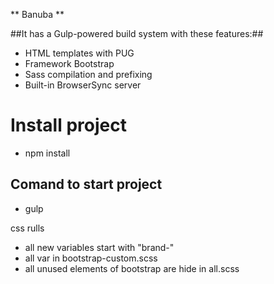 ** Banuba **

##It has a Gulp-powered build system with these features:##

*  HTML templates with PUG
*  Framework Bootstrap
*  Sass compilation and prefixing
*  Built-in BrowserSync server


# Install project #
* npm install


## Comand to start project ##
* gulp

css rulls
*  all new variables start with "brand-"
*  all var in bootstrap-custom.scss
*  all unused elements of bootstrap are hide in all.scss